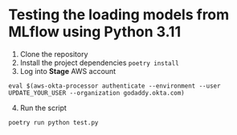 # Testing the loading models from MLflow using Python 3.11

1. Clone the repository
2. Install the project dependencies
```poetry install```
3. Log into **Stage** AWS account
```
eval $(aws-okta-processor authenticate --environment --user UPDATE_YOUR_USER --organization godaddy.okta.com)
```
4. Run the script
```
poetry run python test.py
```